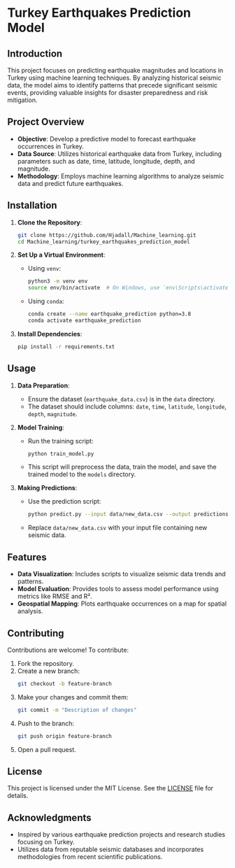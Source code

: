 # Turkey Earthquakes Prediction Model

## Introduction
This project focuses on predicting earthquake magnitudes and locations in Turkey using machine learning techniques. By analyzing historical seismic data, the model aims to identify patterns that precede significant seismic events, providing valuable insights for disaster preparedness and risk mitigation.

## Project Overview
- **Objective**: Develop a predictive model to forecast earthquake occurrences in Turkey.
- **Data Source**: Utilizes historical earthquake data from Turkey, including parameters such as date, time, latitude, longitude, depth, and magnitude.
- **Methodology**: Employs machine learning algorithms to analyze seismic data and predict future earthquakes.

## Installation
1. **Clone the Repository**:
    ```bash
    git clone https://github.com/Hjadall/Machine_learning.git
    cd Machine_learning/turkey_earthquakes_prediction_model
    ```

2. **Set Up a Virtual Environment**:
    - Using `venv`:
        ```bash
        python3 -m venv env
        source env/bin/activate  # On Windows, use `env\Scripts\activate`
        ```
    - Using `conda`:
        ```bash
        conda create --name earthquake_prediction python=3.8
        conda activate earthquake_prediction
        ```

3. **Install Dependencies**:
    ```bash
    pip install -r requirements.txt
    ```

## Usage
1. **Data Preparation**:
    - Ensure the dataset (`earthquake_data.csv`) is in the `data` directory.
    - The dataset should include columns: `date`, `time`, `latitude`, `longitude`, `depth`, `magnitude`.

2. **Model Training**:
    - Run the training script:
        ```bash
        python train_model.py
        ```
    - This script will preprocess the data, train the model, and save the trained model to the `models` directory.

3. **Making Predictions**:
    - Use the prediction script:
        ```bash
        python predict.py --input data/new_data.csv --output predictions.csv
        ```
    - Replace `data/new_data.csv` with your input file containing new seismic data.

## Features
- **Data Visualization**: Includes scripts to visualize seismic data trends and patterns.
- **Model Evaluation**: Provides tools to assess model performance using metrics like RMSE and R².
- **Geospatial Mapping**: Plots earthquake occurrences on a map for spatial analysis.

## Contributing
Contributions are welcome! To contribute:

1. Fork the repository.
2. Create a new branch:
    ```bash
    git checkout -b feature-branch
    ```
3. Make your changes and commit them:
    ```bash
    git commit -m "Description of changes"
    ```
4. Push to the branch:
    ```bash
    git push origin feature-branch
    ```
5. Open a pull request.

## License
This project is licensed under the MIT License. See the [LICENSE](LICENSE) file for details.

## Acknowledgments
- Inspired by various earthquake prediction projects and research studies focusing on Turkey.
- Utilizes data from reputable seismic databases and incorporates methodologies from recent scientific publications.
